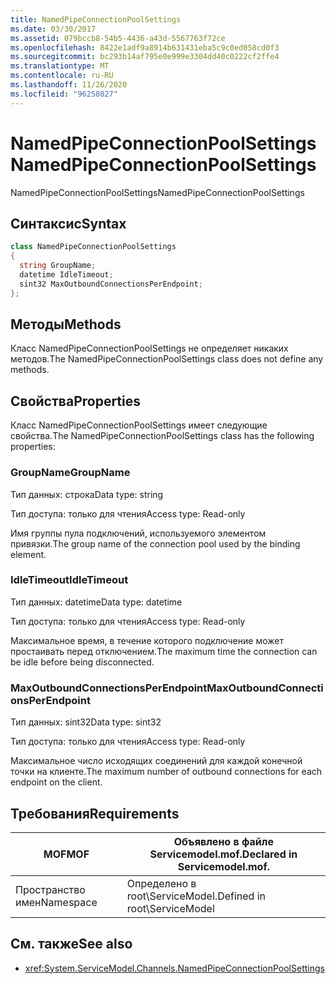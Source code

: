 ```yaml
---
title: NamedPipeConnectionPoolSettings
ms.date: 03/30/2017
ms.assetid: 079bccb8-54b5-4436-a43d-5567763f72ce
ms.openlocfilehash: 8422e1adf9a8914b631431eba5c9c0ed058cd0f3
ms.sourcegitcommit: bc293b14af795e0e999e3304dd40c0222cf2ffe4
ms.translationtype: MT
ms.contentlocale: ru-RU
ms.lasthandoff: 11/26/2020
ms.locfileid: "96258027"
---
```

# <a name="namedpipeconnectionpoolsettings"></a><span data-ttu-id="8dc3d-102">NamedPipeConnectionPoolSettings</span><span class="sxs-lookup"><span data-stu-id="8dc3d-102">NamedPipeConnectionPoolSettings</span></span>

<span data-ttu-id="8dc3d-103">NamedPipeConnectionPoolSettings</span><span class="sxs-lookup"><span data-stu-id="8dc3d-103">NamedPipeConnectionPoolSettings</span></span>  
  
## <a name="syntax"></a><span data-ttu-id="8dc3d-104">Синтаксис</span><span class="sxs-lookup"><span data-stu-id="8dc3d-104">Syntax</span></span>  
  
```csharp
class NamedPipeConnectionPoolSettings  
{  
  string GroupName;  
  datetime IdleTimeout;  
  sint32 MaxOutboundConnectionsPerEndpoint;  
};  
```  
  
## <a name="methods"></a><span data-ttu-id="8dc3d-105">Методы</span><span class="sxs-lookup"><span data-stu-id="8dc3d-105">Methods</span></span>  

 <span data-ttu-id="8dc3d-106">Класс NamedPipeConnectionPoolSettings не определяет никаких методов.</span><span class="sxs-lookup"><span data-stu-id="8dc3d-106">The NamedPipeConnectionPoolSettings class does not define any methods.</span></span>  
  
## <a name="properties"></a><span data-ttu-id="8dc3d-107">Свойства</span><span class="sxs-lookup"><span data-stu-id="8dc3d-107">Properties</span></span>  

 <span data-ttu-id="8dc3d-108">Класс NamedPipeConnectionPoolSettings имеет следующие свойства.</span><span class="sxs-lookup"><span data-stu-id="8dc3d-108">The NamedPipeConnectionPoolSettings class has the following properties:</span></span>  
  
### <a name="groupname"></a><span data-ttu-id="8dc3d-109">GroupName</span><span class="sxs-lookup"><span data-stu-id="8dc3d-109">GroupName</span></span>  

 <span data-ttu-id="8dc3d-110">Тип данных: строка</span><span class="sxs-lookup"><span data-stu-id="8dc3d-110">Data type: string</span></span>  
  
 <span data-ttu-id="8dc3d-111">Тип доступа: только для чтения</span><span class="sxs-lookup"><span data-stu-id="8dc3d-111">Access type: Read-only</span></span>  
  
 <span data-ttu-id="8dc3d-112">Имя группы пула подключений, используемого элементом привязки.</span><span class="sxs-lookup"><span data-stu-id="8dc3d-112">The group name of the connection pool used by the binding element.</span></span>  
  
### <a name="idletimeout"></a><span data-ttu-id="8dc3d-113">IdleTimeout</span><span class="sxs-lookup"><span data-stu-id="8dc3d-113">IdleTimeout</span></span>  

 <span data-ttu-id="8dc3d-114">Тип данных: datetime</span><span class="sxs-lookup"><span data-stu-id="8dc3d-114">Data type: datetime</span></span>  
  
 <span data-ttu-id="8dc3d-115">Тип доступа: только для чтения</span><span class="sxs-lookup"><span data-stu-id="8dc3d-115">Access type: Read-only</span></span>  
  
 <span data-ttu-id="8dc3d-116">Максимальное время, в течение которого подключение может простаивать перед отключением.</span><span class="sxs-lookup"><span data-stu-id="8dc3d-116">The maximum time the connection can be idle before being disconnected.</span></span>  
  
### <a name="maxoutboundconnectionsperendpoint"></a><span data-ttu-id="8dc3d-117">MaxOutboundConnectionsPerEndpoint</span><span class="sxs-lookup"><span data-stu-id="8dc3d-117">MaxOutboundConnectionsPerEndpoint</span></span>  

 <span data-ttu-id="8dc3d-118">Тип данных: sint32</span><span class="sxs-lookup"><span data-stu-id="8dc3d-118">Data type: sint32</span></span>  
  
 <span data-ttu-id="8dc3d-119">Тип доступа: только для чтения</span><span class="sxs-lookup"><span data-stu-id="8dc3d-119">Access type: Read-only</span></span>  
  
 <span data-ttu-id="8dc3d-120">Максимальное число исходящих соединений для каждой конечной точки на клиенте.</span><span class="sxs-lookup"><span data-stu-id="8dc3d-120">The maximum number of outbound connections for each endpoint on the client.</span></span>  
  
## <a name="requirements"></a><span data-ttu-id="8dc3d-121">Требования</span><span class="sxs-lookup"><span data-stu-id="8dc3d-121">Requirements</span></span>  
  
|<span data-ttu-id="8dc3d-122">MOF</span><span class="sxs-lookup"><span data-stu-id="8dc3d-122">MOF</span></span>|<span data-ttu-id="8dc3d-123">Объявлено в файле Servicemodel.mof.</span><span class="sxs-lookup"><span data-stu-id="8dc3d-123">Declared in Servicemodel.mof.</span></span>|  
|---------|-----------------------------------|  
|<span data-ttu-id="8dc3d-124">Пространство имен</span><span class="sxs-lookup"><span data-stu-id="8dc3d-124">Namespace</span></span>|<span data-ttu-id="8dc3d-125">Определено в root\ServiceModel.</span><span class="sxs-lookup"><span data-stu-id="8dc3d-125">Defined in root\ServiceModel</span></span>|  
  
## <a name="see-also"></a><span data-ttu-id="8dc3d-126">См. также</span><span class="sxs-lookup"><span data-stu-id="8dc3d-126">See also</span></span>

- <xref:System.ServiceModel.Channels.NamedPipeConnectionPoolSettings>
